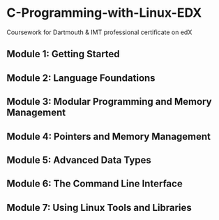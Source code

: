 # C-Programming-with-Linux-EDX
Coursework for Dartmouth &amp; IMT professional certificate on edX
## Module 1: Getting Started
## Module 2: Language Foundations
## Module 3: Modular Programming and Memory Management
## Module 4: Pointers and Memory Management
## Module 5: Advanced Data Types
## Module 6: The Command Line Interface
## Module 7: Using Linux Tools and Libraries
